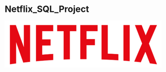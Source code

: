 # Netflix_SQL_Project
![Netflix Logo](https://github.com/subh-ankar/Netflix_SQL_Project/blob/main/logo.png)
